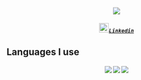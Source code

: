 <h1 align="center">
  <a href="https://git.io/typing-svg">
    <img src="https://readme-typing-svg.herokuapp.com/?lines=Hello,+There!+👋;This+is+Hawkins+Peterson;Nice+to+meet+you!&center=true&size=30">
  </a>
</h1>
<h5 align="center">
  <code><a href="https://www.linkedin.com/in/hawkins-peterson/" title="linkedin"><img src="https://img.shields.io/badge/-LinkedIn-blue?&logo=LinkedIn&logo-color=white" width=22>Linkedin</a></code>
</h5> <!---           LINKS!            --->

## Languages I use

<h5 align="center">
  <img src="https://img.shields.io/badge/-Python-white?style=for-the-badge&logo=Python&logo-color=black">
  <img src="https://img.shields.io/badge/-Java-white?style=for-the-badge&logo=Java&logo-color=black">
  <img src="https://img.shields.io/badge/-C-white?style=for-the-badge&logo=C&logo=color=black">
</h5>
